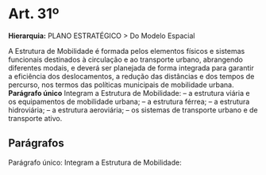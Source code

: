 # Art. 31º

**Hierarquia:** PLANO ESTRATÉGICO > Do Modelo Espacial

A Estrutura de Mobilidade é formada pelos elementos físicos e sistemas funcionais destinados à circulação e ao transporte urbano, abrangendo diferentes modais, e deverá ser planejada de forma integrada para garantir a eficiência dos deslocamentos, a
redução das distâncias e dos tempos de percurso, nos termos das políticas municipais de mobilidade urbana.
**Parágrafo único** Integram a Estrutura de Mobilidade:
– a estrutura viária e os equipamentos de mobilidade urbana;
– a estrutura férrea;
– a estrutura hidroviária;
– a estrutura aeroviária;
– os sistemas de transporte urbano e de transporte ativo.

## Parágrafos
Parágrafo único: Integram a Estrutura de Mobilidade:





